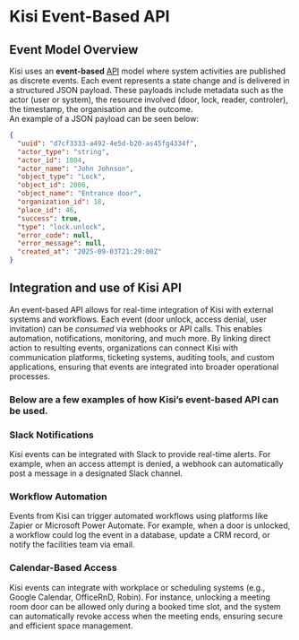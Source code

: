 # Kisi Event-Based API

## Event Model Overview

Kisi uses an **event-based** [API](https://api.getkisi.com) model where system activities are published as discrete events. Each event represents a state change and is delivered in a structured JSON payload. These payloads include metadata such as the actor (user or system), the resource involved (door, lock, reader, controler), the timestamp, the organisation and the outcome.  
An example of a JSON payload can be seen below:
```json
{
  "uuid": "d7cf3333-a492-4e5d-b20-as45fg4334f",
  "actor_type": "string",
  "actor_id": 1804,
  "actor_name": "John Johnson",
  "object_type": "Lock",
  "object_id": 2006,
  "object_name": "Entrance door",
  "organization_id": 18,
  "place_id": 46,
  "success": true,
  "type": "lock.unlock",
  "error_code": null,
  "error_message": null,
  "created_at": "2025-09-03T21:29:00Z"
}
```

## Integration and use of Kisi API
An event-based API allows for real-time integration of Kisi with external systems and workflows. Each event (door unlock, access denial, user invitation) can be *consumed* via webhooks or API calls. This enables automation, notifications, monitoring, and much more. By linking direct action to resulting events, organizations can connect Kisi with communication platforms, ticketing systems, auditing tools, and custom applications, ensuring that events are integrated into broader operational processes.

### Below are a few examples of how Kisi’s event-based API can be used.
### Slack Notifications
Kisi events can be integrated with Slack to provide real-time alerts. For example, when an access attempt is denied, a webhook can automatically post a message in a designated Slack channel.

### Workflow Automation
Events from Kisi can trigger automated workflows using platforms like Zapier or Microsoft Power Automate. For example, when a door is unlocked, a workflow could log the event in a database, update a CRM record, or notify the facilities team via email.

### Calendar-Based Access
Kisi events can integrate with workplace or scheduling systems (e.g., Google Calendar, OfficeRnD, Robin). For instance, unlocking a meeting room door can be allowed only during a booked time slot, and the system can automatically revoke access when the meeting ends, ensuring secure and efficient space management.

